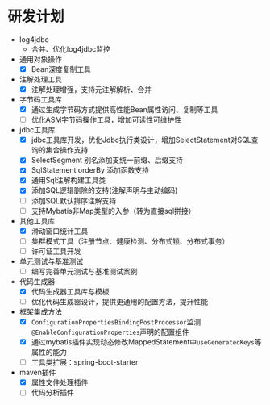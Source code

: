 # 研发计划


- log4jdbc
  - 合并、优化log4jdbc监控
- 通用对象操作
  - [x] Bean深度复制工具
- 注解处理工具
  - [x] 注解处理增强，支持元注解解析、合并
- 字节码工具库
  - [x] 通过生成字节码方式提供高性能Bean属性访问、复制等工具
  - [ ] 优化ASM字节码操作工具，增加可读性可维护性
- jdbc工具库
  - [x] jdbc工具库开发，优化Jdbc执行类设计，增加SelectStatement对SQL查询的集合操作支持
  - [x] SelectSegment 别名添加支统一前缀、后缀支持
  - [x] SqlStatement orderBy 添加函数支持
  - [x] 通用Sql注解构建工具类
  - [x] 添加SQL逻辑删除的支持(注解声明与主动编码)
  - [ ] 添加SQL默认排序注解支持
  - [ ] 支持Mybatis非Map类型的入参（转为直接sql拼接）
- 其他工具库
  - [x] 滑动窗口统计工具
  - [ ] 集群模式工具（注册节点、健康检测、分布式锁、分布式事务）
  - [ ] 许可证工具开发
- 单元测试与基准测试
  - [ ] 编写完善单元测试与基准测试案例
- 代码生成器
  - [x] 代码生成器工具库与模板
  - [ ] 优化代码生成器设计，提供更通用的配置方法，提升性能
- 框架集成方法
  - [x] `ConfigurationPropertiesBindingPostProcessor`监测`@EnableConfigurationProperties`声明的配置组件
  - [x] 通过mybatis插件实现动态修改MappedStatement中`useGeneratedKeys`等属性的能力
  - [ ] 工具类扩展：spring-boot-starter
- maven插件
  - [x] 属性文件处理插件
  - [ ] 代码分析插件
